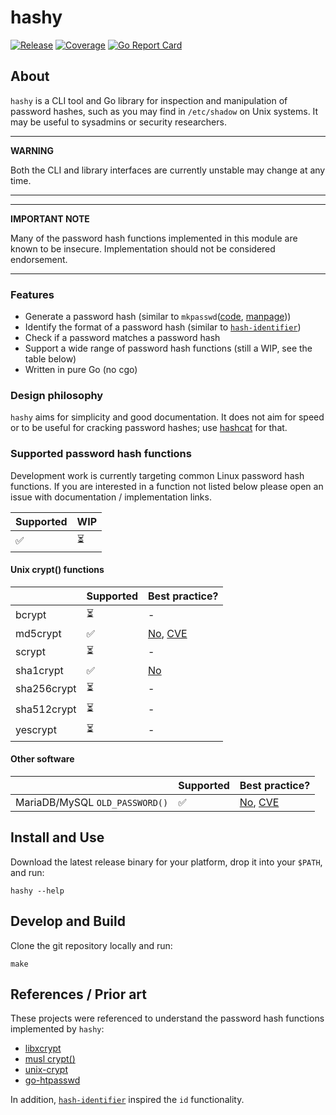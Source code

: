 # hashy

[![Release](https://github.com/smlx/hashy/actions/workflows/release.yaml/badge.svg)](https://github.com/smlx/hashy/actions/workflows/release.yaml)
[![Coverage](https://coveralls.io/repos/github/smlx/hashy/badge.svg?branch=main)](https://coveralls.io/github/smlx/hashy?branch=main)
[![Go Report Card](https://goreportcard.com/badge/github.com/smlx/hashy)](https://goreportcard.com/report/github.com/smlx/hashy)

## About

`hashy` is a CLI tool and Go library for inspection and manipulation of password hashes, such as you may find in `/etc/shadow` on Unix systems.
It may be useful to sysadmins or security researchers.

---
**WARNING**

Both the CLI and library interfaces are currently unstable may change at any time.

---
---
**IMPORTANT NOTE**

Many of the password hash functions implemented in this module are known to be insecure.
Implementation should not be considered endorsement.

---

### Features

* Generate a password hash (similar to `mkpasswd`([code](https://github.com/rfc1036/whois), [manpage](https://manpages.debian.org/testing/whois/mkpasswd.1.en.html)))
* Identify the format of a password hash (similar to [`hash-identifier`](https://github.com/blackploit/hash-identifier))
* Check if a password matches a password hash
* Support a wide range of password hash functions (still a WIP, see the table below)
* Written in pure Go (no cgo)

### Design philosophy

`hashy` aims for simplicity and good documentation.
It does not aim for speed or to be useful for cracking password hashes; use [hashcat](https://github.com/hashcat/hashcat) for that.

### Supported password hash functions

Development work is currently targeting common Linux password hash functions.
If you are interested in a function not listed below please open an issue with documentation / implementation links.

| Supported | WIP |
| ---       | --- |
| ✅        | ⏳  |

#### Unix crypt() functions

|             | Supported | Best practice?                                                                                                                                           |
| ---         | ---       | ---                                                                                                                                                      |
| bcrypt      | ⏳        | -                                                                                                                                                        |
| md5crypt    | ✅        | [No](https://web.archive.org/web/20190324130136/http://phk.freebsd.dk:80/sagas/md5crypt_eol.html), [CVE](https://nvd.nist.gov/vuln/detail/CVE-2012-3287) |
| scrypt      | ⏳        | -                                                                                                                                                        |
| sha1crypt   | ✅        | [No](https://manpages.debian.org/testing/libcrypt-dev/crypt.5.en.html#sha1crypt)                                                                         |
| sha256crypt | ⏳        | -                                                                                                                                                        |
| sha512crypt | ⏳        | -                                                                                                                                                        |
| yescrypt    | ⏳        | -                                                                                                                                                        |

#### Other software

|                                | Supported | Best practice?                                                                                                                                         |
| ---                            | ---       | ---                                                                                                                                             |
| MariaDB/MySQL `OLD_PASSWORD()` | ✅        | [No](https://security.stackexchange.com/questions/3133/mysql-old-password-cryptanalysis), [CVE](https://nvd.nist.gov/vuln/detail/CVE-2003-1480) |

## Install and Use

Download the latest release binary for your platform, drop it into your `$PATH`, and run:

```
hashy --help
```

## Develop and Build

Clone the git repository locally and run:

```
make
```

## References / Prior art

These projects were referenced to understand the password hash functions implemented by `hashy`:

* [libxcrypt](https://github.com/besser82/libxcrypt)
* [musl crypt()](https://git.musl-libc.org/cgit/musl/tree/src/crypt)
* [unix-crypt](https://github.com/mogest/unix-crypt)
* [go-htpasswd](https://github.com/tg123/go-htpasswd)

In addition, [`hash-identifier`](https://github.com/blackploit/hash-identifier) inspired the `id` functionality.

